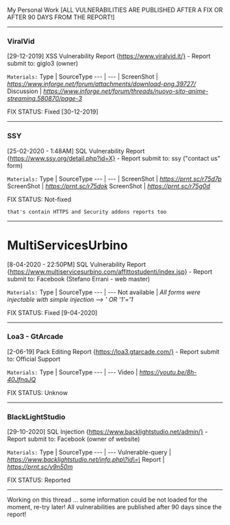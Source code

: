 My Personal Work [ALL VULNERABILITIES ARE PUBLISHED AFTER A FIX OR AFTER 90 DAYS FROM THE REPORT!]

-----------
### ViralVid
[29-12-2019] XSS Vulnerability Report {https://www.viralvid.it/} - Report submit to: giglo3 (owner)


`Materials:`
Type | SourceType
--- | --- |
ScreenShot | *https://www.inforge.net/forum/attachments/download-png.39727/*
Discussion | *https://www.inforge.net/forum/threads/nuovo-sito-anime-streaming.580870/page-3*


FIX STATUS: Fixed [30-12-2019]

-----------
### SSY

[25-02-2020 - 1:48AM] SQL Vulnerability Report {https://www.ssy.org/detail.php?id=X} - Report submit to: ssy ("contact us" form) 


`Materials:`
Type | SourceType
--- | --- |
   ScreenShot | *https://prnt.sc/r75d7p*
   ScreenShot | *https://prnt.sc/r75dok*
   ScreenShot | *https://prnt.sc/r75g0d*


FIX STATUS: Not-fixed


`that's contain HTTPS and Security addons reports too`

-----------
# MultiServicesUrbino

[8-04-2020 - 22:50PM] SQL Vulnerability Report {https://www.multiservicesurbino.com/affittostudenti/index.jsp} - Report submit to: Facebook (Stefano Errani - web master)

`Materials:`
Type | SourceType
--- | --- 
Not available | *All forms were injectable with simple injection --> ' OR '1'='1*
   
   
FIX STATUS: Fixed [9-04-2020]

-----------
### Loa3 - GtArcade

[2-06-19] Pack Editing Report {https://loa3.gtarcade.com/} - Report submit to: Official Support

`Materials:`
Type | SourceType
--- | --- 
Video | *https://youtu.be/8h-40JfnqJQ*


FIX STATUS: Unknow

-----------
### BlackLightStudio

[29-10-2020] SQL Injection {https://www.backlightstudio.net/admin/} - Report submit to: Facebook (owner of website)

`Materials:`
Type | SourceType
--- | --- 
Vulnerable-query | *https://www.backlightstudio.net/info.php\?id\=\*
Report | *https://prnt.sc/v9n50m*


FIX STATUS: Reported

-----------

Working on this thread ... some information could be not loaded for the moment, re-try later! All vulnerabilities are published after 90 days since the report!
